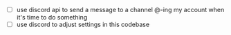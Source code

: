 - [ ] use discord api to send a message to a channel @-ing my account when it's time to do something
- [ ] use discord to adjust settings in this codebase
